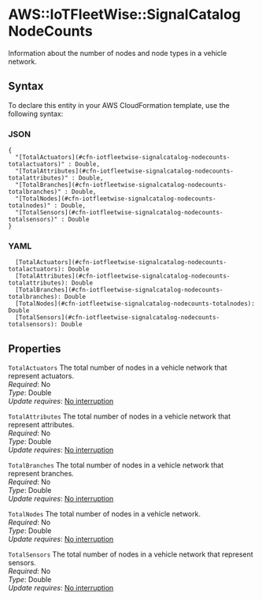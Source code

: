 # AWS::IoTFleetWise::SignalCatalog NodeCounts<a name="aws-properties-iotfleetwise-signalcatalog-nodecounts"></a>

Information about the number of nodes and node types in a vehicle network\.

## Syntax<a name="aws-properties-iotfleetwise-signalcatalog-nodecounts-syntax"></a>

To declare this entity in your AWS CloudFormation template, use the following syntax:

### JSON<a name="aws-properties-iotfleetwise-signalcatalog-nodecounts-syntax.json"></a>

```
{
  "[TotalActuators](#cfn-iotfleetwise-signalcatalog-nodecounts-totalactuators)" : Double,
  "[TotalAttributes](#cfn-iotfleetwise-signalcatalog-nodecounts-totalattributes)" : Double,
  "[TotalBranches](#cfn-iotfleetwise-signalcatalog-nodecounts-totalbranches)" : Double,
  "[TotalNodes](#cfn-iotfleetwise-signalcatalog-nodecounts-totalnodes)" : Double,
  "[TotalSensors](#cfn-iotfleetwise-signalcatalog-nodecounts-totalsensors)" : Double
}
```

### YAML<a name="aws-properties-iotfleetwise-signalcatalog-nodecounts-syntax.yaml"></a>

```
  [TotalActuators](#cfn-iotfleetwise-signalcatalog-nodecounts-totalactuators): Double
  [TotalAttributes](#cfn-iotfleetwise-signalcatalog-nodecounts-totalattributes): Double
  [TotalBranches](#cfn-iotfleetwise-signalcatalog-nodecounts-totalbranches): Double
  [TotalNodes](#cfn-iotfleetwise-signalcatalog-nodecounts-totalnodes): Double
  [TotalSensors](#cfn-iotfleetwise-signalcatalog-nodecounts-totalsensors): Double
```

## Properties<a name="aws-properties-iotfleetwise-signalcatalog-nodecounts-properties"></a>

`TotalActuators` <a name="cfn-iotfleetwise-signalcatalog-nodecounts-totalactuators"></a>
The total number of nodes in a vehicle network that represent actuators\.  
_Required_: No  
_Type_: Double  
_Update requires_: [No interruption](https://docs.aws.amazon.com/AWSCloudFormation/latest/UserGuide/using-cfn-updating-stacks-update-behaviors.html#update-no-interrupt)

`TotalAttributes` <a name="cfn-iotfleetwise-signalcatalog-nodecounts-totalattributes"></a>
The total number of nodes in a vehicle network that represent attributes\.  
_Required_: No  
_Type_: Double  
_Update requires_: [No interruption](https://docs.aws.amazon.com/AWSCloudFormation/latest/UserGuide/using-cfn-updating-stacks-update-behaviors.html#update-no-interrupt)

`TotalBranches` <a name="cfn-iotfleetwise-signalcatalog-nodecounts-totalbranches"></a>
The total number of nodes in a vehicle network that represent branches\.  
_Required_: No  
_Type_: Double  
_Update requires_: [No interruption](https://docs.aws.amazon.com/AWSCloudFormation/latest/UserGuide/using-cfn-updating-stacks-update-behaviors.html#update-no-interrupt)

`TotalNodes` <a name="cfn-iotfleetwise-signalcatalog-nodecounts-totalnodes"></a>
The total number of nodes in a vehicle network\.  
_Required_: No  
_Type_: Double  
_Update requires_: [No interruption](https://docs.aws.amazon.com/AWSCloudFormation/latest/UserGuide/using-cfn-updating-stacks-update-behaviors.html#update-no-interrupt)

`TotalSensors` <a name="cfn-iotfleetwise-signalcatalog-nodecounts-totalsensors"></a>
The total number of nodes in a vehicle network that represent sensors\.  
_Required_: No  
_Type_: Double  
_Update requires_: [No interruption](https://docs.aws.amazon.com/AWSCloudFormation/latest/UserGuide/using-cfn-updating-stacks-update-behaviors.html#update-no-interrupt)
